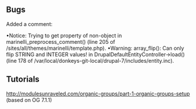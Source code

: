## Bugs ##

Added a comment:

•Notice: Trying to get property of non-object in marinelli\_preprocess\_comment() (line 205 of /sites/all/themes/marinelli/template.php).
•Warning: array\_flip(): Can only flip STRING and INTEGER values! in DrupalDefaultEntityController->load() (line 178 of /var/local/donkeys-git-local/drupal-7/includes/entity.inc).

## Tutorials ##

http://modulesunraveled.com/organic-groups/part-1-organic-groups-setup
(based on OG 7.1.1)